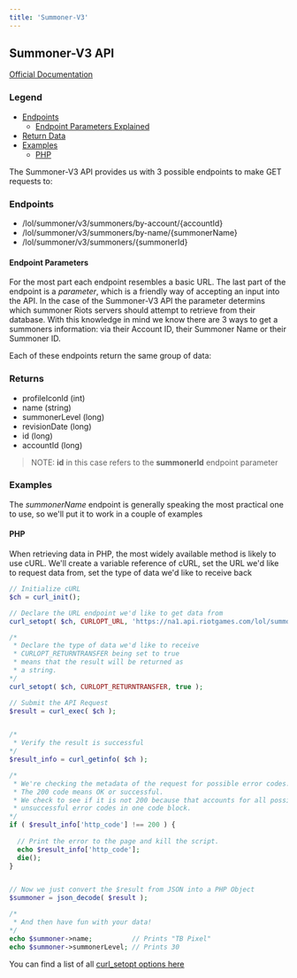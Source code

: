```yaml
---
title: 'Summoner-V3'
---
```


## Summoner-V3 API

[Official Documentation](https://developer.riotgames.com/api-methods/#summoner-v3/)

### Legend

 - [Endpoints](#Endpoints)
   - [Endpoint Parameters Explained](#Endpoint-Parameters)
 - [Return Data](#Returns)
 - [Examples](#Examples)
   - [PHP](#Examples-PHP)


The Summoner-V3 API provides us with 3 possible endpoints to make GET requests to:

### Endpoints

  - /lol/summoner/v3/summoners/by-account/{accountId}
  - /lol/summoner/v3/summoners/by-name/{summonerName}
  - /lol/summoner/v3/summoners/{summonerId}

#### Endpoint Parameters

For the most part each endpoint resembles a basic URL. The last part of the endpoint is a *parameter*, which is a friendly way of accepting an input into the API. In the case of the Summoner-V3 API the parameter determins which summoner Riots servers should attempt to retrieve from their database. With this knowledge in mind we know there are 3 ways to get a summoners information: via their Account ID, their Summoner Name or their Summoner ID.


Each of these endpoints return the same group of data:

### Returns

  - profileIconId (int)
  - name (string)
  - summonerLevel (long)
  - revisionDate (long)
  - id (long)
  - accountId (long)

> NOTE: **id** in this case refers to the **summonerId** endpoint parameter


### Examples

The *summonerName* endpoint is generally speaking the most practical one to use, so we'll put it to work in a couple of examples

#### PHP

When retrieving data in PHP, the most widely available method is likely to use cURL. We'll create a variable reference of cURL, set the URL we'd like to request data from, set the type of data we'd like to receive back

```php
// Initialize cURL 
$ch = curl_init();

// Declare the URL endpoint we'd like to get data from
curl_setopt( $ch, CURLOPT_URL, 'https://na1.api.riotgames.com/lol/summoner/v3/summoners/by-name/TB Pixel?api_key=REPLACE_WITH_YOUR_API_KEY' );

/*
 * Declare the type of data we'd like to receive
 * CURLOPT_RETURNTRANSFER being set to true
 * means that the result will be returned as
 * a string.
*/
curl_setopt( $ch, CURLOPT_RETURNTRANSFER, true );

// Submit the API Request
$result = curl_exec( $ch );


/*
 * Verify the result is successful
*/
$result_info = curl_getinfo( $ch );

/*
 * We're checking the metadata of the request for possible error codes.
 * The 200 code means OK or successful.
 * We check to see if it is not 200 because that accounts for all possible
 * unsuccessful error codes in one code block.
*/
if ( $result_info['http_code'] !== 200 ) {
  
  // Print the error to the page and kill the script.
  echo $result_info['http_code'];
  die();
}


// Now we just convert the $result from JSON into a PHP Object
$summoner = json_decode( $result );

/*
 * And then have fun with your data!
*/
echo $summoner->name;          // Prints "TB Pixel"
echo $summoner->summonerLevel; // Prints 30
```

You can find a list of all [curl_setopt options here](http://php.net/manual/en/function.curl-setopt.php)